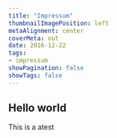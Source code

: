 ```yaml
---
title: "Impressum"
thumbnailImagePosition: left
metaAlignment: center
coverMeta: out
date: 2016-12-22
tags:
- impressum
showPagination: false
showTags: false
---
```


## Hello world

This is a atest
